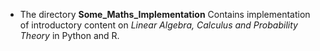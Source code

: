 - The directory **Some_Maths_Implementation** Contains implementation of introductory content on *Linear Algebra, Calculus and Probability Theory* in Python and R. 